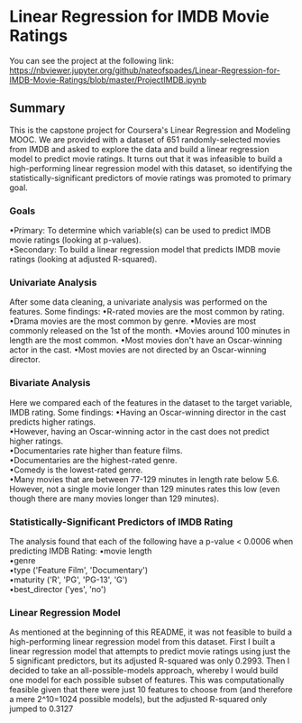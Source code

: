 # Linear Regression for IMDB Movie Ratings

You can see the project at the following link:
https://nbviewer.jupyter.org/github/nateofspades/Linear-Regression-for-IMDB-Movie-Ratings/blob/master/ProjectIMDB.ipynb

## Summary
This is the capstone project for Coursera's Linear Regression and Modeling MOOC. We are provided with a dataset of 651 randomly-selected movies from IMDB and asked to explore the data and build a linear regression model to predict movie ratings. It turns out that it was infeasible to build a high-performing linear regression model with this dataset, so identifying the statistically-significant predictors of movie ratings was promoted to primary goal.

### Goals
•Primary: To determine which variable(s) can be used to predict IMDB movie ratings (looking at p-values). <br />
•Secondary: To build a linear regression model that predicts IMDB movie ratings (looking at adjusted R-squared).

### Univariate Analysis
After some data cleaning, a univariate analysis was performed on the features. Some findings:
•R-rated movies are the most common by rating.
•Drama movies are the most common by genre.
•Movies are most commonly released on the 1st of the month.
•Movies around 100 minutes in length are the most common.
•Most movies don't have an Oscar-winning actor in the cast.
•Most movies are not directed by an Oscar-winning director.

### Bivariate Analysis
Here we compared each of the features in the dataset to the target variable, IMDB rating. Some findings:
•Having an Oscar-winning director in the cast predicts higher ratings. <br />
•However, having an Oscar-winning actor in the cast does not predict higher ratings. <br />
•Documentaries rate higher than feature films. <br />
•Documentaries are the highest-rated genre. <br />
•Comedy is the lowest-rated genre. <br />
•Many movies that are between 77-129 minutes in length rate below 5.6. However, not a single movie longer than 129 minutes rates this low (even though there are many movies longer than 129 minutes).

### Statistically-Significant Predictors of IMDB Rating
The analysis found that each of the following have a p-value < 0.0006 when predicting IMDB Rating:
•movie length <br />
•genre <br />
•type ('Feature Film', 'Documentary') <br />
•maturity ('R', 'PG', 'PG-13', 'G') <br />
•best_director ('yes', 'no') <br />

### Linear Regression Model
As mentioned at the beginning of this README, it was not feasible to build a high-performing linear regression model from this dataset. First I built a linear regression model that attempts to predict movie ratings using just the 5 significant predictors, but its adjusted R-squared was only 0.2993. Then I decided to take an all-possible-models approach, whereby I would build one model for each possible subset of features. This was computationally feasible given that there were just 10 features to choose from (and therefore a mere 2^10=1024 possible models), but the adjusted R-squared only jumped to 0.3127
